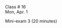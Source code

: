 
<div class="lecture2">
<div class="column_date">

Class # 16 <br>
Mon, Apr. 1

</div>

<div class="column_materials">
<p markdown="block">


Mini-exam 3 (20 minutes)






</p>
</div>

<div class="column_assign">
<p markdown="block">

</p>
</div>

</div>

